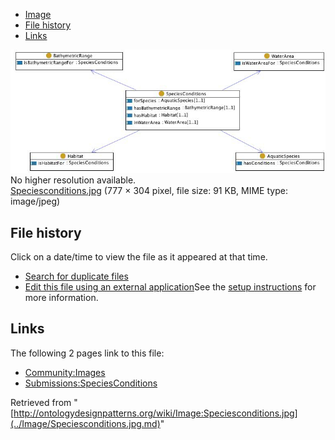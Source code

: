 * [Image](../Image/Speciesconditions.jpg.md#file)
* [File history](../Image/Speciesconditions.jpg.md#filehistory)
* [Links](../Image/Speciesconditions.jpg.md#filelinks)

[![Image:Speciesconditions.jpg](../images/8/85/Speciesconditions.jpg)](../images/8/85/Speciesconditions.jpg)  
No higher resolution available.  
[Speciesconditions.jpg](../images/8/85/Speciesconditions.jpg)‎ (777 × 304 pixel, file size: 91 KB, MIME type: image/jpeg)

## File history

Click on a date/time to view the file as it appeared at that time.



  
* [Search for duplicate files](http://ontologydesignpatterns.org/wiki/Special:FileDuplicateSearch/Speciesconditions.jpg "Special:FileDuplicateSearch/Speciesconditions.jpg")
* [Edit this file using an external application](http://ontologydesignpatterns.org/wiki/index.php?title=Image:Speciesconditions.jpg&action=edit&externaledit=true&mode=file "Image:Speciesconditions.jpg")See the [setup instructions](http://www.mediawiki.org/wiki/Manual:External_editors "http://www.mediawiki.org/wiki/Manual:External_editors") for more information.

## Links



The following 2 pages link to this file:


* [Community:Images](../Community/Images.md "Community:Images")
* [Submissions:SpeciesConditions](../Submissions/SpeciesConditions.md "Submissions:SpeciesConditions")


Retrieved from "[http://ontologydesignpatterns.org/wiki/Image:Speciesconditions.jpg](../Image/Speciesconditions.jpg.md)"